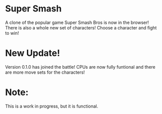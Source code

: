 # Super Smash
A clone of the popular game Super Smash Bros is now in the browser! There is also a whole new set of characters!
Choose a character and fight to win!

# New Update!
Version 0.1.0 has joined the battle!
CPUs are now fully funtional and there are more move sets for the characters!

# Note:
This is a work in progress, but it is functional.

